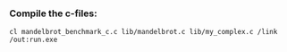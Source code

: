 ### Compile the c-files:
```
cl mandelbrot_benchmark_c.c lib/mandelbrot.c lib/my_complex.c /link /out:run.exe
```
